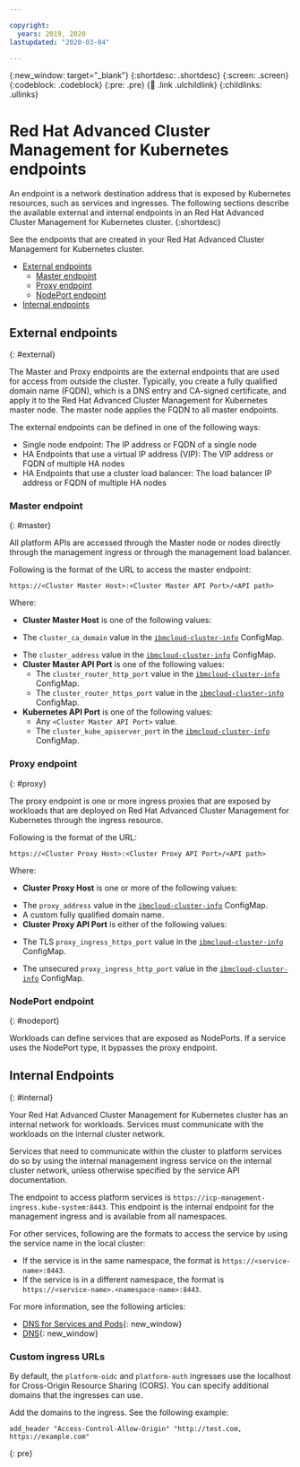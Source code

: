 ```yaml
---

copyright:
  years: 2019, 2020
lastupdated: "2020-03-04"

---
```


{:new_window: target="_blank"}
{:shortdesc: .shortdesc}
{:screen: .screen}
{:codeblock: .codeblock}
{:pre: .pre}
{:child: .link .ulchildlink}
{:childlinks: .ullinks}

# Red Hat Advanced Cluster Management for Kubernetes endpoints

An endpoint is a network destination address that is exposed by Kubernetes resources, such as services and ingresses. The following sections describe the available external and internal endpoints in an Red Hat Advanced Cluster Management for Kubernetes cluster.
{:shortdesc}

See the endpoints that are created in your Red Hat Advanced Cluster Management for Kubernetes cluster.

- [External endpoints](cluster_endpoints.md#external)
  - [Master endpoint](cluster_endpoints.md#master)
  - [Proxy endpoint](cluster_endpoints.md#proxy)
  - [NodePort endpoint](cluster_endpoints.md#nodeport)
- [Internal endpoints](cluster_endpoints.md#internal)


## External endpoints
{: #external}

The Master and Proxy endpoints are the external endpoints that are used for access from outside the cluster. <!--You define these endpoints in the `config.yaml` during installation.--> Typically, you create a fully qualified domain name (FQDN), which is a DNS entry and CA-signed certificate, and apply it to the Red Hat Advanced Cluster Management for Kubernetes master node. The master node applies the FQDN to all master endpoints.

The external endpoints can be defined in one of the following ways:

- Single node endpoint: The IP address or FQDN of a single node
- HA Endpoints that use a virtual IP address (VIP): The VIP address or FQDN of multiple HA nodes
- HA Endpoints that use a cluster load balancer: The load balancer IP address or FQDN of multiple HA nodes

### Master endpoint
{: #master}

All platform APIs are accessed through the Master node or nodes directly through the management ingress or through the management load balancer. 

Following is the format of the URL to access the master endpoint:

`https://<Cluster Master Host>:<Cluster Master API Port>/<API path>`

Where:  
- **Cluster Master Host** is one of the following values:
 <!-- - The `cluster_CA_domain` value in the [`config.yaml`](config_yaml.md#cluster_setting) file.-->
  - The `cluster_ca_domain` value in the [`ibmcloud-cluster-info`](configmap_cluster.md) ConfigMap.
 <!-- - The `cluster_lb_address` value in the [`config.yaml`](config_yaml.md#cluster_setting) file.-->
  - The `cluster_address` value in the [`ibmcloud-cluster-info`](configmap_cluster.md) ConfigMap.
- **Cluster Master API Port** is one of the following values: 
  <!--- The `router_http_port` value in the [`config.yaml`](config_yaml.md#general_setting) file.-->
  - The `cluster_router_http_port` value in the [`ibmcloud-cluster-info`](configmap_cluster.md) ConfigMap.
  <!--- The `router_https_port` value in the [`config.yaml`](config_yaml.md#general_setting) file.-->
  - The `cluster_router_https_port` value in the [`ibmcloud-cluster-info`](configmap_cluster.md) ConfigMap.
- **Kubernetes API Port** is one of the following values:
  - Any `<Cluster Master API Port>` value. 
  - The `cluster_kube_apiserver_port` in the [`ibmcloud-cluster-info`](configmap_cluster.md) ConfigMap.
 <!-- - The `kube_apiserver_secure_port` in the [`config.yaml`](config_yaml.md#kub_setting) file.-->

### Proxy endpoint
{: #proxy}

The proxy endpoint is one or more ingress proxies that are exposed by workloads that are deployed on Red Hat Advanced Cluster Management for Kubernetes through the ingress resource.  

Following is the format of the URL:

`https://<Cluster Proxy Host>:<Cluster Proxy API Port>/<API path>`

Where: 
- **Cluster Proxy Host** is one or more of the following values:
 <!-- - The `proxy_vip` value in the [`config.yaml`](config_yaml.md#proxy_ha_setting) file.-->
 <!-- - The `proxy_lb_address` value in the [`config.yaml`](config_yaml.md#cluster_setting) file.-->
  - The `proxy_address` value in the [`ibmcloud-cluster-info`](configmap_cluster.md) ConfigMap.
  - A custom fully qualified domain name.
- **Cluster Proxy API Port** is either of the following values: 
 <!-- - The TLS `ingress_https_port` value in the [`config.yaml`](config_yaml.md#general_setting) file.-->
  - The TLS `proxy_ingress_https_port` value in the [`ibmcloud-cluster-info`](configmap_cluster.md) ConfigMap.
 <!-- - The unsecured `ingress_http_port` value in the [`config.yaml`](config_yaml.md#general_setting) file.-->
  - The unsecured `proxy_ingress_http_port` value in the [`ibmcloud-cluster-info`](configmap_cluster.md) ConfigMap.

### NodePort endpoint
{: #nodeport}

Workloads can define services that are exposed as NodePorts. If a service uses the NodePort type, it bypasses the proxy endpoint.  

## Internal Endpoints
{: #internal}

Your Red Hat Advanced Cluster Management for Kubernetes cluster has an internal network for workloads. Services must communicate with the workloads on the internal cluster network.

Services that need to communicate within the cluster to platform services do so by using the internal management ingress service on the internal cluster network, unless otherwise specified by the service API documentation.

The endpoint to access platform services is `https://icp-management-ingress.kube-system:8443`. This endpoint is the internal endpoint for the management ingress and is available from all namespaces.

For other services, following are the formats to access the service by using the service name in the local cluster: 

- If the service is in the same namespace, the format is `https://<service-name>:8443`.  
- If the service is in a different namespace, the format is `https://<service-name>.<namespace-name>:8443`.

For more information, see the following articles:

- [DNS for Services and Pods](https://kubernetes.io/docs/concepts/services-networking/dns-pod-service/){: new_window}
- [DNS](https://kubernetes.io/docs/concepts/services-networking/service/#dns){: new_window}


### Custom ingress URLs

By default, the `platform-oidc` and `platform-auth` ingresses use the localhost for Cross-Origin Resource Sharing (CORS). You can specify additional domains that the ingresses can use.

Add the domains to the ingress. See the following example:
```
add_header "Access-Control-Allow-Origin" "http://test.com, https://example.com"
```
{: pre}






